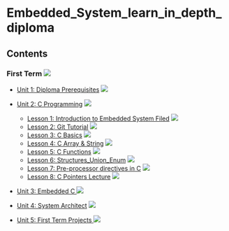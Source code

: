 # Embedded_System_learn_in_depth_diploma

## Contents
### First Term <img src="https://progress-bar.dev/10/?title=In Progress&color=FFEC00 &width=600"> 

- [Unit 1: Diploma Prerequisites]() <img src="https://progress-bar.dev/100/?title=Done &color=0043B9 &width=150">



- [Unit 2: C Programming](https://github.com/mohamed-belall/Embedded_System_learn_in_depth_diploma/tree/master/Unit_2_C_Programming) <img src="https://progress-bar.dev/25/?title=In Progress&color=FFEC00 &width=150">
  - [Lesson 1: Introduction to Embedded System Filed]() <img src="https://progress-bar.dev/100/?title=Done &color=0043B9">
  - [Lesson 2: Git Tutorial]() <img src="https://progress-bar.dev/100/?title=Done &color=0043B9">
  - [Lesson 3: C Basics](https://github.com/mohamed-belall/Embedded_System_learn_in_depth_diploma/tree/master/Unit_2_C_Programming/Assignment_1_C_Basics) <img src="https://progress-bar.dev/100/?title=Done&color=0043B9">
  - [Lesson 4: C Array & String]() <img src="https://progress-bar.dev/30/?title=In Progress&color=FFEC00">
  - [Lesson 5: C Functions]() <img src="https://progress-bar.dev/0/?title=Start_Soon&color=FF0000">
  - [Lesson 6: Structures_Union_Enum]() <img src="https://progress-bar.dev/0/?title=Start_Soon&color=FF0000">
  - [Lesson 7: Pre-processor directives in C]() <img src="https://progress-bar.dev/0/?title=Start_Soon&color=FF0000">
  - [Lesson 8: C Pointers Lecture]() <img src="https://progress-bar.dev/0/?title=Start_Soon&color=FF0000">

 
 
 
- [Unit 3: Embedded C ]() <img src="https://progress-bar.dev/0/?title=Start_Soon&color=FF0000 &width=150">



- [Unit 4: System Architect]() <img src="https://progress-bar.dev/0/?title=Start_Soon&color=FF0000 &width=150">



- [Unit 5: First Term Projects ]() <img src="https://progress-bar.dev/0/?title=Start_Soon&color=FF0000 &width=150">








